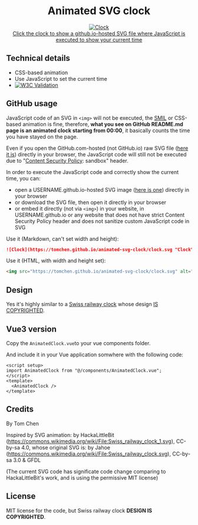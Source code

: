 <h1 align="center">
Animated SVG clock
</h1>

<p align="center">
<a href="https://tomchen.github.io/animated-svg-clock/clock.svg" title="Click to view the Clock with current time set">
<img src="https://github.com/tomchen/animated-svg-clock/raw/master/clock.svg" alt="Clock"><br>
Click the clock to show a github.io-hosted SVG file where JavaScript is executed to show your current time
</a>
</p>

## Technical details

* CSS-based animation
* Use JavaScript to set the current time
* [![W3C Validation](https://img.shields.io/w3c-validation/default?label=W3C%20SVG%201.1&preset=HTML%2C%20SVG%201.1%2C%20MathML%203.0&targetUrl=https%3A%2F%2Fvalidator.w3.org%2F)](https://validator.w3.org/check?uri=https%3A%2F%2Fraw.githubusercontent.com%2Ftomchen%2Fanimated-svg-clock%2Fmaster%2Fclock.svg&charset=%28detect+automatically%29&doctype=Inline&group=0)

## GitHub usage

JavaScript code of an SVG in `<img>` will not be executed, the [SMIL](https://developer.mozilla.org/en-US/docs/Web/SVG/SVG_animation_with_SMIL) or CSS-based animation is fine, therefore, **what you see on GitHub README.md page is an animated clock starting from 00:00**, it basically counts the time you have stayed on the page.

Even if you open the GitHub.com-hosted (not GitHub.io) raw SVG file ([here it is](https://raw.githubusercontent.com/tomchen/animated-svg-clock/master/clock.svg)) directly in your browser, the JavaScript code will still not be executed due to "[Content Security Policy](https://developer.mozilla.org/en-US/docs/Web/HTTP/CSP): sandbox" header.

In order to execute the JavaScript code and correctly show the current time, you can:

* open a USERNAME.github.io-hosted SVG image ([here is one](https://tomchen.github.io/animated-svg-clock/clock.svg)) directly in your browser
* or download the SVG file, then open it directly in your browser
* or embed it directly (not via `<img>`) in your website, in USERNAME.github.io or any website that does not have strict Content Security Policy header and does not sanitize custom JavaScript code in SVG

Use it (Markdown, can't set width and height):

```markdown
![Clock](https://tomchen.github.io/animated-svg-clock/clock.svg "Clock")
```

Use it (HTML, with width and height set):

```html
<img src="https://tomchen.github.io/animated-svg-clock/clock.svg" alt="Clock" title="Clock" height="200px" width="200px">
```

## Design

Yes it's highly similar to a [Swiss railway clock](https://en.wikipedia.org/wiki/Swiss_railway_clock) whose design [IS COPYRIGHTED](https://www.businessinsider.fr/us/apple-paid-21-million-for-swiss-railways-clock-2012-11).

## Vue3 version

Copy the `AnimatedClock.vue`to your vue components folder.

And include it in your Vue application somwhere with the following code:

```vue
<script setup>
import AnimatedClock from "@/components/AnimatedClock.vue";
</script>
<template>
  <AnimatedClock />
</template>
```

## Credits

By Tom Chen

Inspired by SVG animation: by HackaLittleBit (https://commons.wikimedia.org/wiki/File:Swiss_railway_clock_1.svg), CC-by-sa 4.0, whose original SVG is: by Jahoe (https://commons.wikimedia.org/wiki/File:Swiss_railway_clock.svg), CC-by-sa 3.0 & GFDL

(The current SVG code has significate code change comparing to HackaLittleBit's work, and is using the permissive MIT license)

## License

MIT license for the code, but Swiss railway clock **DESIGN IS COPYRIGHTED**.
